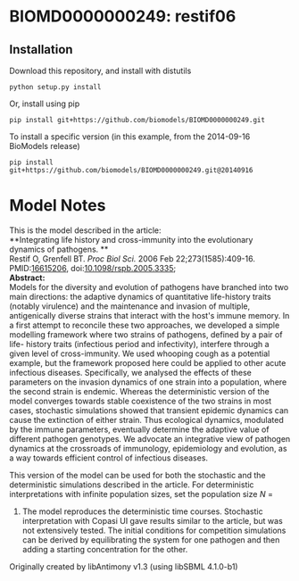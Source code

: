 # BIOMD0000000249: restif06

## Installation

Download this repository, and install with distutils

`python setup.py install`

Or, install using pip

`pip install git+https://github.com/biomodels/BIOMD0000000249.git`

To install a specific version (in this example, from the 2014-09-16 BioModels release)

`pip install git+https://github.com/biomodels/BIOMD0000000249.git@20140916`


# Model Notes


This is the model described in the article:  
**Integrating life history and cross-immunity into the evolutionary dynamics of pathogens. **   
Restif O, Grenfell BT. _Proc Biol Sci._ 2006 Feb 22;273(1585):409-16.
PMID:[16615206](http://www.ncbi.nlm.nih.gov/pubmed/16615206),
doi:[10.1098/rspb.2005.3335](http://dx.doi.org/10.1098/rspb.2005.3335);  
**Abstract:**   
Models for the diversity and evolution of pathogens have branched into two
main directions: the adaptive dynamics of quantitative life-history traits
(notably virulence) and the maintenance and invasion of multiple,
antigenically diverse strains that interact with the host's immune memory. In
a first attempt to reconcile these two approaches, we developed a simple
modelling framework where two strains of pathogens, defined by a pair of life-
history traits (infectious period and infectivity), interfere through a given
level of cross-immunity. We used whooping cough as a potential example, but
the framework proposed here could be applied to other acute infectious
diseases. Specifically, we analysed the effects of these parameters on the
invasion dynamics of one strain into a population, where the second strain is
endemic. Whereas the deterministic version of the model converges towards
stable coexistence of the two strains in most cases, stochastic simulations
showed that transient epidemic dynamics can cause the extinction of either
strain. Thus ecological dynamics, modulated by the immune parameters,
eventually determine the adaptive value of different pathogen genotypes. We
advocate an integrative view of pathogen dynamics at the crossroads of
immunology, epidemiology and evolution, as a way towards efficient control of
infectious diseases.

This version of the model can be used for both the stochastic and the
deterministic simulations described in the article. For deterministic
interpretations with infinite population sizes, set the population size _N_ =
1. The model reproduces the deterministic time courses. Stochastic
interpretation with Copasi UI gave results similar to the article, but was not
extensively tested. The initial conditions for competition simulations can be
derived by equilibrating the system for one pathogen and then adding a
starting concentration for the other.

Originally created by libAntimony v1.3 (using libSBML 4.1.0-b1)


